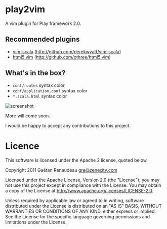 play2vim
========
A vim plugin for Play framework 2.0.

Recommended plugins
-------------------
* [vim-scala](http://github.com/derekwyatt/vim-scala) (http://github.com/derekwyatt/vim-scala)
* [html5.vim](http://github.com/othree/html5.vim) (http://github.com/othree/html5.vim)

What's in the box?
------------------
* `conf/routes` syntax color
* `conf/application.conf` syntax color
* `*.scala.html` syntax color

![screenshot](http://i.imgur.com/EjuRK.png)

More will come soon.

I would be happy to accept any contributions to this project.


Licence
=======
This software is licensed under the Apache 2 license, quoted below.

Copyright 2011 Gaëtan Renaudeau <gre@zenexity.com>

Licensed under the Apache License, Version 2.0 (the "License"); you may not use this project except in compliance with the License. You may obtain a copy of the License at http://www.apache.org/licenses/LICENSE-2.0.

Unless required by applicable law or agreed to in writing, software distributed under the License is distributed on an "AS IS" BASIS, WITHOUT WARRANTIES OR CONDITIONS OF ANY KIND, either express or implied. See the License for the specific language governing permissions and limitations under the License.
